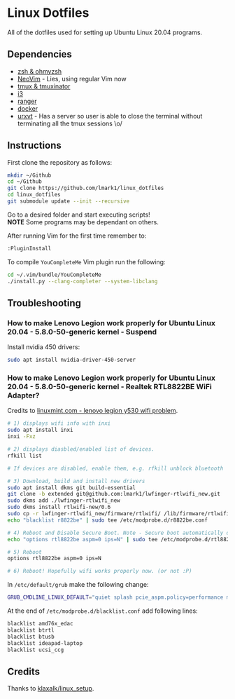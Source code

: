 # Linux Dotfiles
All of the dotfiles used for setting up Ubuntu Linux 20.04 programs.  

## Dependencies

* [zsh & ohmyzsh](https://github.com/ohmyzsh/ohmyzsh)
* [NeoVim](https://github.com/neovim/neovim) - Lies, using regular Vim now
* [tmux & tmuxinator](https://github.com/tmux/tmux)
* [i3](https://i3wm.org/)
* [ranger](https://github.com/ranger/ranger)
* [docker](https://www.docker.com/)
* [urxvt](https://wiki.archlinux.org/title/rxvt-unicode) - Has a server so user is able to close the terminal without terminating all the tmux sessions \o/

## Instructions

First clone the repository as follows:

```bash
mkdir ~/Github
cd ~/Github
git clone https://github.com/lmark1/linux_dotfiles
cd linux_dotfiles
git submodule update --init --recursive
```

Go to a desired folder and start executing scripts!  
**NOTE** Some programs may be dependant on others.

After running Vim for the first time remember to:
```bash
:PluginInstall
```

To compile ```YouCompleteMe``` Vim plugin run the following:
```bash
cd ~/.vim/bundle/YouCompleteMe
./install.py --clang-completer --system-libclang
```

## Troubleshooting 

### How to make Lenovo Legion work properly for Ubuntu Linux 20.04 - 5.8.0-50-generic kernel - Suspend

Install nvidia 450 drivers:
```bash
sudo apt install nvidia-driver-450-server
```

### How to make Lenovo Legion work properly for Ubuntu Linux 20.04 - 5.8.0-50-generic kernel - Realtek RTL8822BE WiFi Adapter?

Credits to [linuxmint.com - lenovo legion y530 wifi problem](https://forums.linuxmint.com/viewtopic.php?t=345409&start=20).
```bash
# 1) displays wifi info with inxi
sudo apt install inxi
inxi -Fxz

# 2) displays diasbled/enabled list of devices.
rfkill list

# If devices are disabled, enable them, e.g. rfkill unblock bluetooth

# 3) Download, build and install new drivers
sudo apt install dkms git build-essential
git clone -b extended git@github.com:lmark1/lwfinger-rtlwifi_new.git
sudo dkms add ./lwfinger-rtlwifi_new
sudo dkms install rtlwifi-new/0.6
sudo cp -r lwfinger-rtlwifi_new/firmware/rtlwifi/ /lib/firmware/rtlwifi
echo "blacklist r8822be" | sudo tee /etc/modprobe.d/r8822be.conf

# 4) Reboot and Disable Secure Boot. Note - Secure boot automatically disabled in Legacy Mode.
echo "options rtl8822be aspm=0 ips=N" | sudo tee /etc/modprobe.d/rtl8822be.conf

# 5) Reboot
options rtl8822be aspm=0 ips=N

# 6) Reboot! Hopefully wifi works properly now. (or not :P)
```

In ```/etc/default/grub``` make the following change:
```bash
GRUB_CMDLINE_LINUX_DEFAULT="quiet splash pcie_aspm.policy=performance mem_sleep_default=deep"
```

At the end of  ```/etc/modprobe.d/blacklist.conf``` add following lines:
```bash
blacklist amd76x_edac
blacklist btrtl
blacklist btusb
blacklist ideapad-laptop
blacklist ucsi_ccg
```

## Credits

Thanks to [klaxalk/linux_setup](https://github.com/klaxalk/linux-setup/).

